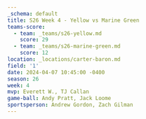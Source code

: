 ```yaml
---
_schema: default
title: S26 Week 4 - Yellow vs Marine Green
teams-score:
  - team: _teams/s26-yellow.md
    score: 29
  - team: _teams/s26-marine-green.md
    score: 12
location: _locations/carter-baron.md
field: '1'
date: 2024-04-07 10:45:00 -0400
season: 26
week: 4
mvp: Everett W., TJ Callan
game-ball: Andy Pratt, Jack Loome
sportsperson: Andrew Gordon, Zach Gilman
---
```

